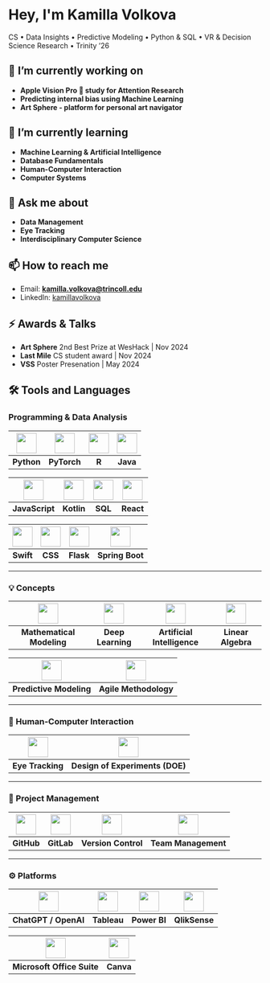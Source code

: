 # Hey, I'm Kamilla Volkova

CS • Data Insights • Predictive Modeling • Python & SQL • VR & Decision Science Research • Trinity ’26

## 🔭 I’m currently working on
- **Apple Vision Pro 🍏 study for Attention Research**
- **Predicting internal bias using Machine Learning**
- **Art Sphere - platform for personal art navigator**


## 🌱 I’m currently learning
- **Machine Learning & Artificial Intelligence**
- **Database Fundamentals**
- **Human-Computer Interaction**
- **Computer Systems**

## 💬 Ask me about
- **Data Management**
- **Eye Tracking**
- **Interdisciplinary Computer Science**

## 📫 How to reach me
- Email: **kamilla.volkova@trincoll.edu**
- LinkedIn: [kamillavolkova](https://www.linkedin.com/in/kamillavolkova/)

## ⚡ Awards & Talks
- **Art Sphere** 2nd Best Prize at WesHack | Nov 2024
- **Last Mile** CS student award | Nov 2024
- **VSS** Poster Presenation | May 2024 

## 🛠️ Tools and Languages

### Programming & Data Analysis

| <img src="https://cdn.jsdelivr.net/gh/devicons/devicon/icons/python/python-original.svg" height="40"/> | <img src="https://cdn.jsdelivr.net/gh/devicons/devicon/icons/pytorch/pytorch-original.svg" height="40"/> | <img src="https://cdn.jsdelivr.net/gh/devicons/devicon/icons/r/r-original.svg" height="40"/> | <img src="https://cdn.jsdelivr.net/gh/devicons/devicon/icons/java/java-original.svg" height="40"/> |
|:--:|:--:|:--:|:--:|
| **Python** | **PyTorch** | **R** | **Java** |

| <img src="https://cdn.jsdelivr.net/gh/devicons/devicon/icons/javascript/javascript-original.svg" height="40"/> | <img src="https://cdn.jsdelivr.net/gh/devicons/devicon/icons/kotlin/kotlin-original.svg" height="40"/> | <img src="https://img.icons8.com/?size=100&id=Lk9yC4HS5r3p&format=png&color=000000" height="40"/> | <img src="https://cdn.jsdelivr.net/gh/devicons/devicon/icons/react/react-original.svg" height="40"/> |
|:--:|:--:|:--:|:--:|
| **JavaScript** | **Kotlin** | **SQL** | **React** |

| <img src="https://cdn.jsdelivr.net/gh/devicons/devicon/icons/swift/swift-original.svg" height="40"/> | <img src="https://cdn.jsdelivr.net/gh/devicons/devicon/icons/css3/css3-original.svg" height="40"/> | <img src="https://img.icons8.com/?size=100&id=hCWb1IvpcBZ0&format=png&color=000000" height="40"/> | <img src="https://cdn.jsdelivr.net/gh/devicons/devicon/icons/spring/spring-original.svg" height="40"/> |
|:--:|:--:|:--:|:--:|
| **Swift** | **CSS** | **Flask** | **Spring Boot** |

---
### 💡 Concepts

| <img src="https://img.icons8.com/?size=100&id=jbs5Q5kpqd19&format=png&color=000000" width="40" height="40"/> | <img src="https://img.icons8.com/?size=100&id=oOOSYZyuA844&format=png&color=000000" width="40" height="40"/> | <img src="https://img.icons8.com/?size=100&id=q7wteb2_yVxu&format=png&color=000000" width="40" height="40"/> | <img src="https://img.icons8.com/?size=100&id=kk3BqViMnkhz&format=png&color=000000" width="40" height="40"/> |
|:--:|:--:|:--:|:--:|
| **Mathematical Modeling** | **Deep Learning** | **Artificial Intelligence** | **Linear Algebra** |

| <img src="https://img.icons8.com/?size=100&id=7rmVpKQPD91Q&format=png&color=000000" width="40" height="40"/> | <img src="https://img.icons8.com/?size=100&id=OBEx6ONVpZoo&format=png&color=000000" width="40" height="40"/> |
|:--:|:--:|
| **Predictive Modeling** | **Agile Methodology** |

---

### 🧠 Human-Computer Interaction

| <img src="https://img.icons8.com/?size=100&id=iwWZfhukCqb9&format=png&color=000000" width="40" height="40"/> | <img src="https://img.icons8.com/?size=100&id=46883&format=png&color=000000" width="40" height="40"/> |
|:--:|:--:|
| **Eye Tracking** | **Design of Experiments (DOE)** |

---

### 📂 Project Management

| <img src="https://cdn.jsdelivr.net/gh/devicons/devicon/icons/github/github-original.svg" width="40" height="40"/> | <img src="https://cdn.jsdelivr.net/gh/devicons/devicon/icons/gitlab/gitlab-original.svg" width="40" height="40"/> | <img src="https://cdn.jsdelivr.net/gh/devicons/devicon/icons/git/git-original.svg" width="40" height="40"/> | <img src="https://img.icons8.com/?size=100&id=36569&format=png&color=000000" width="40" height="40"/> |
|:--:|:--:|:--:|:--:|
| **GitHub** | **GitLab** | **Version Control** | **Team Management** |


---

### ⚙️ Platforms

| <img src="https://cdn.jsdelivr.net/gh/tandpfun/skill-icons/icons/OpenAI-Dark.svg" width="40" height="40"/> | <img src="https://cdn.jsdelivr.net/gh/devicons/devicon/icons/tableau/tableau-original.svg" width="40" height="40"/> | <img src="https://cdn.jsdelivr.net/gh/devicons/devicon/icons/powerbi/powerbi-original.svg" width="40" height="40"/> | <img src="https://cdn.jsdelivr.net/gh/devicons/devicon/icons/linux/linux-original.svg" width="40" height="40"/> |
|:--:|:--:|:--:|:--:|
| **ChatGPT / OpenAI** | **Tableau** | **Power BI** | **QlikSense** |

| <img src="https://cdn.jsdelivr.net/gh/devicons/devicon/icons/microsoftoffice/microsoftoffice-original.svg" width="40" height="40"/> | <img src="https://cdn.jsdelivr.net/gh/tandpfun/skill-icons/icons/Canva-Dark.svg" width="40" height="40"/> |
|:--:|:--:|
| **Microsoft Office Suite** | **Canva** |
